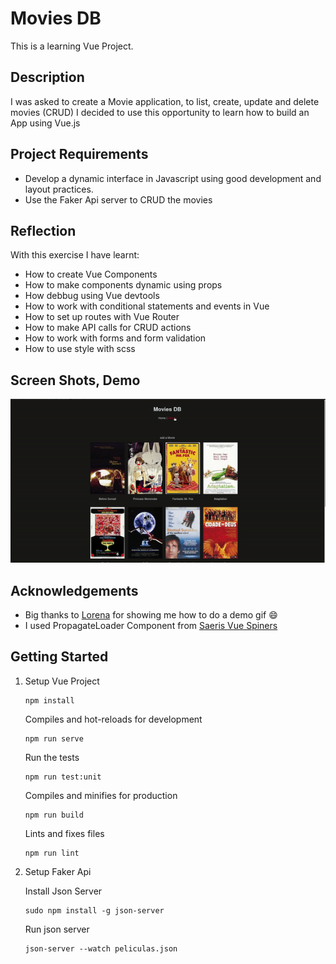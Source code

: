 # Movies DB

This is a learning Vue Project.

## Description

I was asked to create a Movie application, to list, create, update and delete movies (CRUD) I decided to use this opportunity to learn how to build an App using Vue.js

## Project Requirements

- Develop a dynamic interface in Javascript using good development and layout practices.
- Use the Faker Api server to CRUD the movies

## Reflection

With this exercise I have learnt:

- How to create Vue Components
- How to make components dynamic using props
- How debbug using Vue devtools
- How to work with conditional statements and events in Vue
- How to set up routes with Vue Router
- How to make API calls for CRUD actions
- How to work with forms and form validation
- How to use style with scss

## Screen Shots, Demo

![Demo](demo.gif)

## Acknowledgements

- Big thanks to [Lorena](https://github.com/crimanlor) for showing me how to do a demo gif :smile:
- I used PropagateLoader Component from [ Saeris Vue Spiners](https://github.com/Saeris/vue-spinners)

## Getting Started

1. Setup Vue Project

   ```
   npm install
   ```

   Compiles and hot-reloads for development

   ```
   npm run serve
   ```

   Run the tests

   ```
   npm run test:unit
   ```

   Compiles and minifies for production

   ```
   npm run build
   ```

   Lints and fixes files

   ```
   npm run lint
   ```

2) Setup Faker Api

   Install Json Server

   ```
   sudo npm install -g json-server
   ```

   Run json server

   ```
   json-server --watch peliculas.json
   ```
